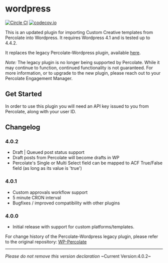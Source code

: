 # wordpress

[![Circle CI](https://circleci.com/gh/percolate/wordpress.svg?style=svg&circle-token=31cbc7d300a4aaa0396a12fffc722cda7a00dc7b)](https://circleci.com/gh/percolate/wordpress)
[![codecov.io](https://codecov.io/github/percolate/wordpress/coverage.svg?branch=master&token=D4xm32VsPP)](https://codecov.io/github/percolate/wordpress?branch=master)

This is an updated plugin for importing Custom Creative templates
from Percolate into Wordpress.
It requires Wordpress 4.1 and is tested up to 4.4.2.

It replaces the legacy Percolate-Wordpress plugin, available [here](https://github.com/percolate/WP-Percolate).

*Note:* The legacy plugin is no longer being supported by Percolate.
While it may continue to function, continued functionality is not guaranteed.
For more information, or to upgrade to the new plugin,
please reach out to your Percolate Engagement Manager.

## Get Started

In order to use this plugin you will need an API key issued to you from Percolate,
along with your user ID.

## Changelog

### 4.0.2

* Draft | Queued post status support
* Draft posts from Percolate will become drafts in WP
* Percolate's Single or Multi Select field can be mapped to ACF True/False field (as long as its value is 'true')


### 4.0.1

* Custom approvals workflow support
* 5 minute CRON interval
* Bugfixes / improved compatibility with other plugins

### 4.0.0

* Initial release with support for custom platforms/templates.

For change history of the Percolate-Wordpress legacy plugin,
please refer to the original repository:
[WP-Percolate](https://github.com/percolate/WP-Percolate)

--------------------------------------------------
_Please do not remove this version declaration_
~Current Version:4.0.2~
